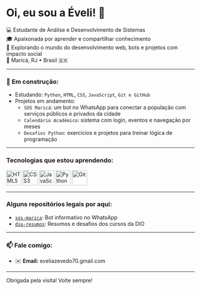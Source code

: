 <h1 align="left">Oi, eu sou a Éveli! 👋</h1>

<p align="left">
  💻 Estudante de Análise e Desenvolvimento de Sistemas <br>
  🎓 Apaixonada por aprender e compartilhar conhecimento <br>
  🚀 Explorando o mundo do desenvolvimento web, bots e projetos com impacto social <br>
  📍 Maricá, RJ • Brasil 🇧🇷
</p>

---

### 🚧 Em construção:

-  Estudando: `Python`, `HTML`, `CSS`, `JavaScript`, `Git e GitHub`
-  Projetos em andamento:  
   - `SOS Maricá`: um bot no WhatsApp para conectar a população com serviços públicos e privados da cidade
   - `Calendário Acadêmico`: sistema com login, eventos e navegação por meses
   - `Desafios Python`: exercícios e projetos para treinar lógica de programação

---

###  Tecnologias que estou aprendendo:

<p align="left">
  <img src="https://cdn.jsdelivr.net/gh/devicons/devicon/icons/html5/html5-original.svg" height="40" alt="HTML5"/>
  <img src="https://cdn.jsdelivr.net/gh/devicons/devicon/icons/css3/css3-original.svg" height="40" alt="CSS3"/>
  <img src="https://cdn.jsdelivr.net/gh/devicons/devicon/icons/javascript/javascript-original.svg" height="40" alt="JavaScript"/>
  <img src="https://cdn.jsdelivr.net/gh/devicons/devicon/icons/python/python-original.svg" height="40" alt="Python"/>
  <img src="https://cdn.jsdelivr.net/gh/devicons/devicon/icons/git/git-original.svg" height="40" alt="Git"/>
</p>

---

###  Alguns repositórios legais por aqui:

-  [`sos-marica`](https://github.com/Eveli-lima/sos_marica): Bot informativo no WhatsApp
-  [`dio-resumos`](https://github.com/Eveli-lima/dio-resumos): Resumos e desafios dos cursos da DIO

---

### 📫 Fale comigo:

- ✉️ **Email:** eveliazevedo70.gmail.com

---

<p align="left"> Obrigada pela visita! Volte sempre! </p>

